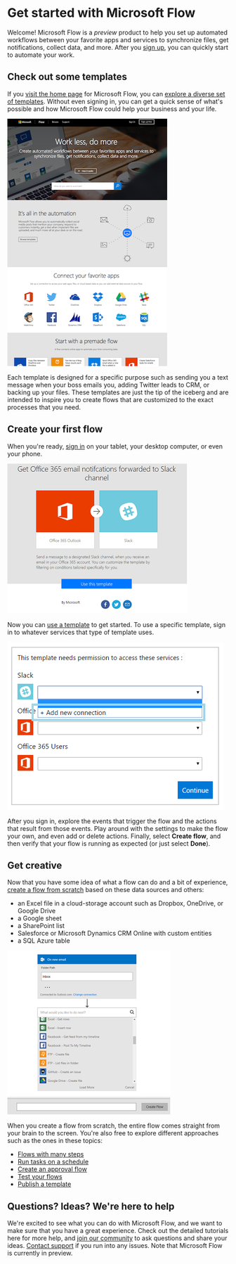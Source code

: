 <properties
	pageTitle="Get started | Microsoft Flow"
	description="Quick ways to get started automating your work with Microsoft Flow"
	services=""
	suite="powerapps"
	documentationCenter="na"
	authors="stepsic-microsoft-com"
	manager="erikre"
	editor=""
	tags=""/>

<tags
   ms.service="flow"
   ms.devlang="na"
   ms.topic="hero-article"
   ms.tgt_pltfrm="na"
   ms.workload="na"
   ms.date="04/24/2016"
   ms.author="stepsic"/>

# Get started with Microsoft Flow #
Welcome! Microsoft Flow is a *preview* product to help you set up automated workflows between your favorite apps and services to synchronize files, get notifications, collect data, and more. After you [sign up](sign-up-sign-in.md), you can quickly start to automate your work.

## Check out some templates ##
If you [visit the home page](https://flow.microsoft.com) for Microsoft Flow, you can [explore a diverse set of templates](https://flow.microsoft.com/templates). Without even signing in, you can get a quick sense of what's possible and how Microsoft Flow could help your business and your life.

![Flow homepage](./media/getting-started/home-page.png)

Each template is designed for a specific purpose such as sending you a text message when your boss emails you, adding Twitter leads to CRM, or backing up your files. These templates are just the tip of the iceberg and are intended to inspire you to create flows that are customized to the exact processes that you need.

## Create your first flow ##
When you're ready, [sign in](https://flow.micosoft.com/signin) on your tablet, your desktop computer, or even your phone. 

![Flow templates](./media/getting-started/365-to-slack.png)

Now you can [use a template](get-started-logic-template.md) to get started. To use a specific template, sign in to whatever services that type of template uses.

![List of connections that the template requires](./media/getting-started/confirm-connections.png)
	
After you sign in, explore the events that trigger the flow and the actions that result from those events. Play around with the settings to make the flow your own, and even add or delete actions. Finally, select **Create flow**, and then verify that your flow is running as expected (or just select **Done**).

## Get creative ##
Now that you have some idea of what a flow can do and a bit of experience, [create a flow from scratch](get-started-logic-flow.md) based on these data sources and others:

- an Excel file in a cloud-storage account such as Dropbox, OneDrive, or Google Drive
- a Google sheet
- a SharePoint list
- Salesforce or Microsoft Dynamics CRM Online with custom entities
- a SQL Azure table

![Building a flow](./media/getting-started/build-a-flow.png)
	
When you create a flow from scratch, the entire flow comes straight from your brain to the screen. You're also free to explore different approaches such as the ones in these topics:

- [Flows with many steps](multi-step-logic-flow.md)
- [Run tasks on a schedule](run-tasks-on-a-schedule.md)
- [Create an approval flow](wait-for-approvals.md)
- [Test your flows](testing-flows.md)
- [Publish a template](publish-a-template.md)

## Questions? Ideas? We're here to help ##
We're excited to see what you can do with Microsoft Flow, and we want to make sure that you have a great experience. Check out the detailed tutorials here for more help, and [join our community](http://go.microsoft.com/fwlink/?LinkID=787467) to ask questions and share your ideas. [Contact support](http://go.microsoft.com/fwlink/?LinkID=787479) if you run into any issues. Note that Microsoft Flow is currently in preview.
